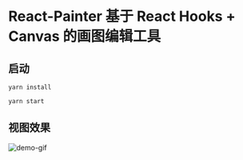 # React-Painter 基于 React Hooks + Canvas 的画图编辑工具

## 启动
```shell script
yarn install

yarn start
```

## 视图效果
![demo-gif](https://www.yezhikang.site:8081/static/demo-gif.gif)

